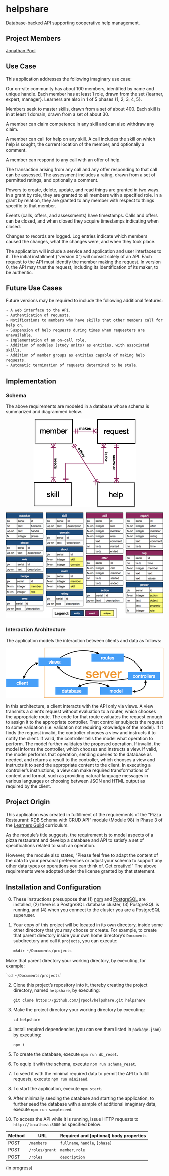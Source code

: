 # helpshare

Database-backed API supporting cooperative help management.

## Project Members

[Jonathan Pool](https://github.com/jrpool)

## Use Case

This application addresses the following imaginary use case:

Our on-site community has about 100 members, identified by name and unique handle. Each member has at least 1 role, drawn from the set {learner, expert, manager}. Learners are also in 1 of 5 phases {1, 2, 3, 4, 5}.

Members seek to master skills, drawn from a set of about 400. Each skill is in at least 1 domain, drawn from a set of about 30.

A member can claim competence in any skill and can also withdraw any claim.

A member can call for help on any skill. A call includes the skill on which help is sought, the current location of the member, and optionally a comment.

A member can respond to any call with an offer of help.

The transaction arising from any call and any offer responding to that call can be assessed. The assessment includes a rating, drawn from a set of permitted ratings, and optionally a comment.

Powers to create, delete, update, and read things are granted in two ways. In a grant by role, they are granted to all members with a specified role. In a grant by relation, they are granted to any member with respect to things specific to that member.

Events (calls, offers, and assessments) have timestamps. Calls and offers can be closed, and when closed they acquire timestamps indicating when closed.

Changes to records are logged. Log entries indicate which members caused the changes, what the changes were, and when they took place.

The application will include a service and application and user interfaces to it. The initial installment (“version 0”) will consist solely of an API. Each request to the API must identify the member making the request. In version 0, the API may trust the request, including its identification of its maker, to be authentic.

## Future Use Cases

Future versions may be required to include the following additional features:

```
- A web interface to the API.
- Authentication of requests.
- Notifications to members who have skills that other members call for help on.
- Suspension of help requests during times when requesters are unavailable.
- Implementation of an on-call role.
- Addition of modules (study units) as entities, with associated skills.
- Addition of member groups as entities capable of making help requests.
- Automatic termination of requests determined to be stale.
```

## Implementation

### Schema

The above requirements are modeled in a database whose schema is summarized and diagrammed below.

<p align='center'><img src='public/summary.png' alt='members need skills, make help requests, and answer help requests'></p>

<p align='center'><img src='public/helpshare.png' alt='entity-relationship diagram for database'></p>

### Interaction Architecture

The application models the interaction between clients and data as follows:

<p align='center'><img src='public/architecture.png' alt='MVC plus routes and database'></p>

In this architecture, a client interacts with the API only via views. A view transmits a client’s request without evaluation to a router, which chooses the appropriate route. The code for that route evaluates the request enough to assign it to the appropriate controller. That controller subjects the request to some validation (i.e. validation not requiring knowledge of the model). If it finds the request invalid, the controller chooses a view and instructs it to notify the client. If valid, the controller tells the model what operation to perform. The model further validates the proposed operation. If invalid, the model informs the controller, which chooses and instructs a view. If valid, the model performs that operation, sending queries to the database as needed, and returns a result to the controller, which chooses a view and instructs it to send the appropriate content to the client. In executing a controller’s instructions, a view can make required transformations of content and format, such as providing natural-language messages in various languages or choosing between JSON and HTML output as required by the client.

## Project Origin

This application was created in fulfillment of the requirements of the “Pizza Restaurant: RDB Schema with CRUD API” module (Module 98) in Phase 3 of the [Learners Guild][lg] curriculum.

As the module’s title suggests, the requirement is to model aspects of a pizza restaurant and develop a database and API to satisfy a set of specifications related to such an operation.

However, the module also states, “Please feel free to adapt the content of the data to your personal preferences or adjust your schema to support any other data types or operations you can think of. Get creative!” The above requirements were adopted under the license granted by that statement.

## Installation and Configuration

0. These instructions presuppose that (1) [npm][npm] and [PostgreSQL][pg] are installed, (2) there is a PostgreSQL database cluster, (3) PostgreSQL is running, and (4) when you connect to the cluster you are a PostgreSQL superuser.

1. Your copy of this project will be located in its own directory, inside some other directory that you may choose or create. For example, to create that parent directory inside your own home directory’s `Documents` subdirectory and call it `projects`, you can execute:

    `mkdir ~/Documents/projects`

Make that parent directory your working directory, by executing, for example:

    `cd ~/Documents/projects`

2. Clone this project’s repository into it, thereby creating the project directory, named `helpshare`, by executing:

    `git clone https://github.com/jrpool/helpshare.git helpshare`

3. Make the project directory your working directory by executing:

    `cd helpshare`

4. Install required dependencies (you can see them listed in `package.json`) by executing:

    `npm i`

5. To create the database, execute `npm run db_reset`.

6. To equip it with the schema, execute `npm run schema_reset`.

7. To seed it with the minimal required data to permit the API to fulfill requests, execute `npm run miniseed`.

8. To start the application, execute `npm start`.

9. After minimally seeding the database and starting the application, to further seed the database with a sample of additional imaginary data, execute `npm run sampleseed`.

10. To access the API while it is running, issue HTTP requests to `http://localhost:3000` as specified below:

| Method |         URL        | Required and [optional] body properties |
| ------ | ------------------ | --------------------------------------- |
| POST   | `/members`         | `fullname`, `handle`, `[phase]`         |
| POST   | `/roles/grant`     | `member`, `role`                        |
| POST   | `/roles`           | `description`                           |

(in progress)

[lg]: https://www.learnersguild.org
[npm]: https://www.npmjs.com/
[pg]: https://www.postgresql.org/
